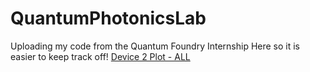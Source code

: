 # QuantumPhotonicsLab

Uploading my code from the Quantum Foundry Internship Here so it is easier to keep track off!
[Device 2 Plot - ALL](https://github.com/YanezAndrew/QuantumPhotonicsLab/assets/111101364/aa18566e-1d7b-487e-bc0a-c1435c94da85)
